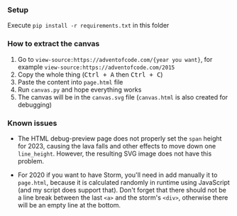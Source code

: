 ### Setup

Execute `pip install -r requirements.txt` in this folder

### How to extract the canvas

1. Go to `view-source:https://adventofcode.com/{year you want}`, for example `view-source:https://adventofcode.com/2015`
2. Copy the whole thing (<kbd>Ctrl + A</kbd> then <kbd>Ctrl + C</kbd>)
3. Paste the content into `page.html` file
4. Run `canvas.py` and hope everything works
5. The canvas will be in the `canvas.svg` file (`canvas.html` is also created for debugging)


### Known issues

- The HTML debug-preview page does not properly set the `span` height for 2023, causing the lava falls and other effects to move down one `line_height`. However, the resulting SVG image does not have this problem.

- For 2020 if you want to have Storm, you'll need in add manually it to `page.html`, because it is calculated randomly in runtime using JavaScript (and my script does support that). Don't forget that there should not be a line break between the last `<a>` and the storm's `<div>`, otherwise there will be an empty line at the bottom.
